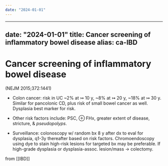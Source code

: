 ```yaml
---
date: "2024-01-01"
---
```


---
date: "2024-01-01"
title: Cancer screening of inflammatory bowel disease
alias: ca-IBD
---


# Cancer screening of inflammatory bowel disease

(NEJM 2015;372:1441)

- Colon cancer: risk in UC ~2% at ↣ 10 y, ~8% at ↣ 20 y, ~18% at ↣ 30 y. Similar for pancolonic CD, plus risk of small bowel cancer as well. Dysplasia best marker for risk.
- Other risk factors include: PSC, ⊕ FHx, greater extent of disease, stricture, & _pseudopolyps_.

- Surveillance: colonoscopy w/ random bx 8 y after dx to eval for dysplasia, q1-3y thereafter based on risk factors. Chromoendoscopy using dye to stain high-risk lesions for targeted bx may be preferable. If high-grade dysplasia or dysplasia-assoc. lesion/mass → colectomy.

from [[IBD]]
